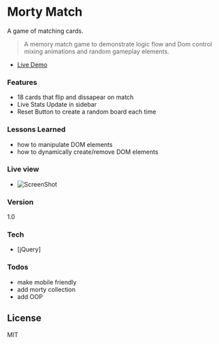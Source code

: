 # Morty Match

A game of matching cards.
> A memory match game
> to demonstrate logic flow and Dom control
> mixing animations and random gameplay elements. 

- [Live Demo](http://nealcloud.github.io/MortyMatch) 

### Features
  - 18 cards that flip and dissapear on match
  - Live Stats Update in sidebar
  - Reset Button to create a random board each time
  
### Lessons Learned
 - how to manipulate DOM elements
 - how to dynamically create/remove DOM elements

### Live view
- ![ScreenShot](https://nealcloud.github.io/assets/img/c2.png)

### Version
1.0

### Tech
* [jQuery]

### Todos
 - make mobile friendly
 - add morty collection
 - add OOP

License
----
MIT




